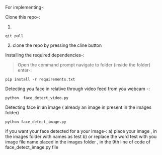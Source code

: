 For implementing-:


Clone this repo-:

1)
```
git pull

```
2) clone the repo by pressing the cline button


Installing the required dependencies-:
> Open the command prompt
> navigate to folder (inside the folder)
> enter-:
```
pip install -r requirements.txt
```


Detecting you face in relative through video feed from you webcam -:

```
python  face_detect_video.py
```


Detecting face in an image ( already an image in present in the images folder)
```
python face_detect_image.py
```
if you want your face detected for a your image-:
a) place your image , in the images folder with names as test
b) or replace the word test with you image file name placed in the images folder , in the 9th line of code of face_detect_image.py file  
